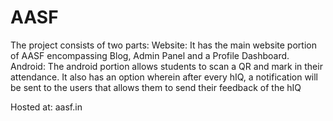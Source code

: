 # AASF
The project consists of two parts:
Website: It has the main website portion of AASF encompassing Blog, Admin Panel and a Profile Dashboard.
Android: The android portion allows students to scan a QR and mark in their attendance. It also has an option wherein after
every hIQ, a notification will be sent to the users that allows them to send their feedback of the hIQ

Hosted at: aasf.in
